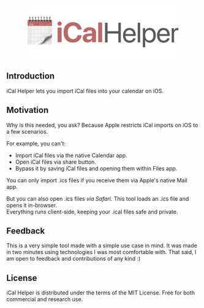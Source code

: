 <div align="center">
  <div>&nbsp;</div>
  <img src="public/ical-helper-logo.png" width="400"/> 
</div>

## Introduction

iCal Helper lets you import iCal files into your calendar on iOS.

## Motivation

Why is this needed, you ask? Because Apple restricts iCal imports on iOS to a few scenarios.

For example, you can't:

- Import iCal files via the native Calendar app.
- Open iCal files via share button.
- Bypass it by saving iCal files and opening them within Files app.

You can only import .ics files if you receive them via Apple's native Mail app.

But you can also open .ics files _via Safari_.
This tool loads an .ics file and opens it in-browser.  
Everything runs client-side, keeping your .ical files safe and private.

## Feedback

This is a very simple tool made with a simple use case in mind. It was made in two minutes using technologies I was most comfortable with. That said, I am open to feedback and contributions of any kind :)

## License
iCal Helper is distributed under the terms of the MIT License. Free for both commercial and research use.